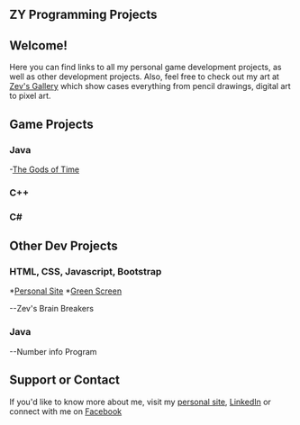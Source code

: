 ## ZY Programming Projects

## Welcome!
Here you can find links to all my personal game development projects, as well as other development projects. Also, feel free to check out my art at [Zev's Gallery](http://zevyirmiyahu.com/gallery.html) which show cases everything from pencil drawings, digital art to pixel art. 

##  Game Projects
### Java
  -[The Gods of Time](https://zevyirmiyahu.github.io/GOT/)

### C++

### C#

## Other Dev Projects

### HTML, CSS, Javascript, Bootstrap
  *[Personal Site](http://zevyirmiyahu.com)
  *[Green Screen](https://zevyirmiyahu.github.io/GreenScreen/)
  
  --Zev's Brain Breakers
  
### Java
  --Number info Program



## Support or Contact

If you'd like to know more about me, visit my [personal site](http://zevyirmiyahu.com), [LinkedIn](https://www.linkedin.com/in/zevyirmiyahu) or connect with me on [Facebook](https://www.facebook.com/ZevYirmiyahu)
